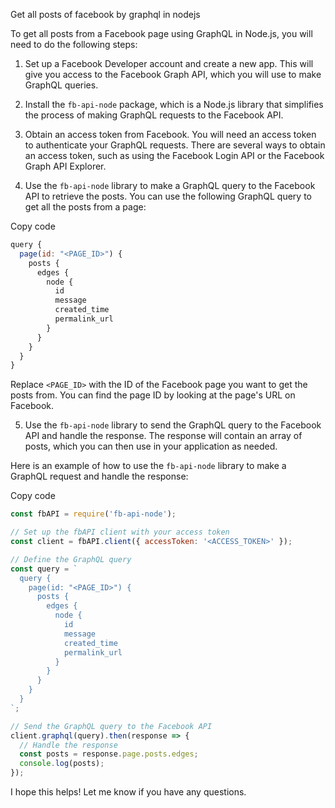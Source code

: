 
Get all posts of facebook by graphql in nodejs

To get all posts from a Facebook page using GraphQL in Node.js, you will need to do the following steps:

1.  Set up a Facebook Developer account and create a new app. This will give you access to the Facebook Graph API, which you will use to make GraphQL queries.
    
2.  Install the `fb-api-node` package, which is a Node.js library that simplifies the process of making GraphQL requests to the Facebook API.
    
3.  Obtain an access token from Facebook. You will need an access token to authenticate your GraphQL requests. There are several ways to obtain an access token, such as using the Facebook Login API or the Facebook Graph API Explorer.
    
4.  Use the `fb-api-node` library to make a GraphQL query to the Facebook API to retrieve the posts. You can use the following GraphQL query to get all the posts from a page:
    

Copy code
```js
query {
  page(id: "<PAGE_ID>") {
    posts {
      edges {
        node {
          id
          message
          created_time
          permalink_url
        }
      }
    }
  }
}
```

Replace `<PAGE_ID>` with the ID of the Facebook page you want to get the posts from. You can find the page ID by looking at the page's URL on Facebook.

5.  Use the `fb-api-node` library to send the GraphQL query to the Facebook API and handle the response. The response will contain an array of posts, which you can then use in your application as needed.

Here is an example of how to use the `fb-api-node` library to make a GraphQL request and handle the response:

Copy code

```js
const fbAPI = require('fb-api-node');

// Set up the fbAPI client with your access token
const client = fbAPI.client({ accessToken: '<ACCESS_TOKEN>' });

// Define the GraphQL query
const query = `
  query {
    page(id: "<PAGE_ID>") {
      posts {
        edges {
          node {
            id
            message
            created_time
            permalink_url
          }
        }
      }
    }
  }
`;

// Send the GraphQL query to the Facebook API
client.graphql(query).then(response => {
  // Handle the response
  const posts = response.page.posts.edges;
  console.log(posts);
});
```

I hope this helps! Let me know if you have any questions.